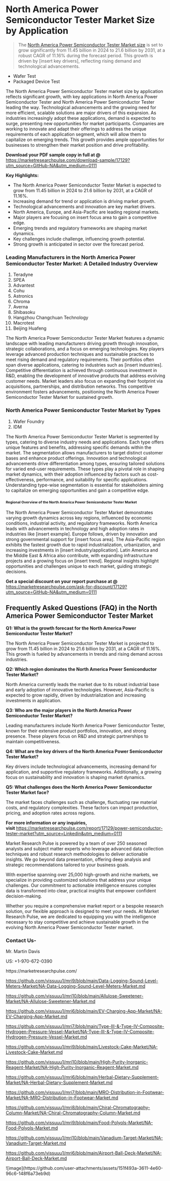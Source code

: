 <h1>North America Power Semiconductor Tester Market&nbsp;Size by Application</h1><blockquote><p>The <a href="https://marketresearchpulse.com/download-sample/17129?utm_source=GitHub-NA&amp;utm_medium=0111">North America Power Semiconductor Tester Market size</a> is set to grow significantly from 11.45 billion in 2024 to 21.6 billion by 2031, at a robust CAGR of 11.16% during the forecast period. This growth is driven by [insert key drivers], reflecting rising demand and technological advancements.</p></blockquote><ul><li>Wafer Test<li> Packaged Device Test</li></ul><p>The North America Power Semiconductor Tester market size by application reflects significant growth, with key applications in North America Power Semiconductor Tester and North America Power Semiconductor Tester leading the way. Technological advancements and the growing need for more efficient, scalable solutions are major drivers of this expansion. As industries increasingly adopt these applications, demand is expected to surge, presenting new opportunities for market participants. Companies are working to innovate and adapt their offerings to address the unique requirements of each application segment, which will allow them to capitalize on emerging trends. This growth provides ample opportunities for businesses to strengthen their market position and drive profitability.</p><p><strong>Download your PDF sample copy in full at @ </strong><a href="https://marketresearchpulse.com/download-sample/17129?utm_source=GitHub-NA&amp;utm_medium=0111">https://marketresearchpulse.com/download-sample/17129?utm_source=GitHub-NA&amp;utm_medium=0111</a></p><p><strong>Key Highlights: </strong></p><ul><li>The North America Power Semiconductor Tester Market is expected to grow from 11.45 billion in 2024 to 21.6 billion by 2031, at a CAGR of 11.16%.</li><li>Increasing demand for trend or application is driving market growth.</li><li>Technological advancements and innovation are key market drivers.</li><li>North America, Europe, and Asia-Pacific are leading regional markets.</li><li>Major players are focusing on insert focus area to gain a competitive edge.</li><li>Emerging trends and regulatory frameworks are shaping market dynamics.</li><li>Key challenges include challenge, influencing growth potential.</li><li>Strong growth is anticipated in sector over the forecast period.</li></ul><h3>Leading Manufacturers in the North America Power Semiconductor Tester Market: A Detailed Industry Overview</h3><ol><li>Teradyne</li><li>SPEA</li><li>Advantest</li><li>Cohu</li><li>Astronics</li><li>Chroma</li><li>Averna</li><li>Shibasoku</li><li>Hangzhou Changchuan Technology</li><li>Macrotest</li><li>Beijing Huafeng</li></ol><div class="flex max-w-full flex-col flex-grow"><div class="min-h-8 text-message flex w-full flex-col items-end gap-2 whitespace-normal break-words [.text-message+&amp;]:mt-5" dir="auto" data-message-author-role="assistant" data-message-id="fd8432e4-4910-450d-b182-61b7bfb0a01f" data-message-model-slug="gpt-4o"><div class="flex w-full flex-col gap-1 empty:hidden first:pt-[3px]"><div class="markdown prose w-full break-words dark:prose-invert light"><p>The North America Power Semiconductor Tester Market features a dynamic landscape with leading manufacturers driving growth through innovation, strategic collaborations, and a focus on emerging technologies. Key players leverage advanced production techniques and sustainable practices to meet rising demand and regulatory requirements. Their portfolios often span diverse applications, catering to industries such as [insert industries]. Competitive differentiation is achieved through continuous investment in R&amp;D, enabling the development of innovative products that address evolving customer needs. Market leaders also focus on expanding their footprint via acquisitions, partnerships, and distribution networks. This competitive environment fosters advancements, positioning the North America Power Semiconductor Tester Market for sustained growth.</p></div></div></div></div><h3>North America Power Semiconductor Tester Market by Types</h3><ol><li>Wafer Foundry<li> IDM</li></ol><div class="flex max-w-full flex-col flex-grow"><div class="min-h-8 text-message flex w-full flex-col items-end gap-2 whitespace-normal break-words [.text-message+&amp;]:mt-5" dir="auto" data-message-author-role="assistant" data-message-id="084470be-0bb7-4664-bddf-5156b4f41249" data-message-model-slug="gpt-4o-mini"><div class="flex w-full flex-col gap-1 empty:hidden first:pt-[3px]"><div class="markdown prose w-full break-words dark:prose-invert light"><p>The North America Power Semiconductor Tester Market is segmented by types, catering to diverse industry needs and applications. Each type offers unique features and benefits, addressing specific demands within the market. The segmentation allows manufacturers to target distinct customer bases and enhance product offerings. Innovation and technological advancements drive differentiation among types, ensuring tailored solutions for varied end-user requirements. These types play a pivotal role in shaping market dynamics, with their adoption influenced by factors such as cost-effectiveness, performance, and suitability for specific applications. Understanding type-wise segmentation is essential for stakeholders aiming to capitalize on emerging opportunities and gain a competitive edge.</p></div></div></div></div><h3><span style="font-size: 11px;">Regional Overview of the North America Power Semiconductor Tester Market</span></h3><div class="flex max-w-full flex-col flex-grow"><div class="min-h-8 text-message flex w-full flex-col items-end gap-2 whitespace-normal break-words [.text-message+&amp;]:mt-5" dir="auto" data-message-author-role="assistant" data-message-id="e9038762-ce64-4e30-91c9-9bd413514231" data-message-model-slug="gpt-4o-mini"><div class="flex w-full flex-col gap-1 empty:hidden first:pt-[3px]"><div class="markdown prose w-full break-words dark:prose-invert light"><p>The North America Power Semiconductor Tester Market demonstrates varying growth dynamics across key regions, influenced by economic conditions, industrial activity, and regulatory frameworks. North America leads with advancements in technology and high adoption rates in industries like [insert example]. Europe follows, driven by innovation and strong governmental support for [insert focus area]. The Asia-Pacific region exhibits the fastest growth due to rapid industrialization, urbanization, and increasing investments in [insert industry/application]. Latin America and the Middle East &amp; Africa also contribute, with expanding infrastructure projects and a growing focus on [insert trend]. Regional insights highlight opportunities and challenges unique to each market, guiding strategic decisions.</p></div></div></div></div><p><strong>Get a special discount on your report purchase at @ </strong><a href="https://marketresearchpulse.com/ask-for-discount/17129?utm_source=GitHub-NA&amp;utm_medium=0111">https://marketresearchpulse.com/ask-for-discount/17129?utm_source=GitHub-NA&amp;utm_medium=0111</a></p><h2>Frequently Asked Questions (FAQ) in the North America Power Semiconductor Tester Market</h2><p><strong>Q1: What is the growth forecast for the North America Power Semiconductor Tester Market?</strong></p><p>The North America Power Semiconductor Tester Market is projected to grow from 11.45 billion in 2024 to 21.6 billion by 2031, at a CAGR of 11.16%. This growth is fueled by advancements in trends and rising demand across industries.</p><p><strong>Q2: Which region dominates the North America Power Semiconductor Tester Market?</strong></p><p>North America currently leads the market due to its robust industrial base and early adoption of innovative technologies. However, Asia-Pacific is expected to grow rapidly, driven by industrialization and increasing investments in application.</p><p><strong>Q3: Who are the major players in the North America Power Semiconductor Tester Market?</strong></p><p>Leading manufacturers include North America Power Semiconductor Tester, known for their extensive product portfolios, innovation, and strong presence. These players focus on R&amp;D and strategic partnerships to maintain competitiveness.</p><p><strong>Q4: What are the key drivers of the North America Power Semiconductor Tester Market?</strong></p><p>Key drivers include technological advancements, increasing demand for application, and supportive regulatory frameworks. Additionally, a growing focus on sustainability and innovation is shaping market dynamics.</p><p><strong>Q5: What challenges does the North America Power Semiconductor Tester Market face?</strong></p><p>The market faces challenges such as challenge, fluctuating raw material costs, and regulatory complexities. These factors can impact production, pricing, and adoption rates across regions.</p><p><strong>For more information or any inquiries, visit&nbsp;</strong><a href="https://marketresearchpulse.com/report/17129/power-semiconductor-tester-market?utm_source=Linkedin&utm_medium=0111">https://marketresearchpulse.com/report/17129/power-semiconductor-tester-market?utm_source=Linkedin&utm_medium=0111</a></p><p>Market Research Pulse is powered by a team of over 250 seasoned analysts and subject matter experts who leverage advanced data collection techniques and robust research methodologies to deliver actionable insights. We go beyond data presentation, offering deep analysis and strategic recommendations tailored to your business goals.</p><p>With expertise spanning over 25,000 high-growth and niche markets, we specialize in providing customized solutions that address your unique challenges. Our commitment to actionable intelligence ensures complex data is transformed into clear, practical insights that empower confident decision-making.</p><p>Whether you require a comprehensive market report or a bespoke research solution, our flexible approach is designed to meet your needs. At Market Research Pulse, we are dedicated to equipping you with the intelligence necessary to stay competitive and achieve sustainable growth in the evolving North America Power Semiconductor Tester market.</p><h3><strong>Contact Us-</strong></h3><p>Mr. Martin Davis</p><p>US: +1-970-672-0390</p><p>https://marketresearchpulse.com/</p><p><a href="https://github.com/vissuuu1/mri9/blob/main/Data-Logging-Sound-Level-Meters-Market/NA-Data-Logging-Sound-Level-Meters-Market.md">https://github.com/vissuuu1/mri9/blob/main/Data-Logging-Sound-Level-Meters-Market/NA-Data-Logging-Sound-Level-Meters-Market.md</a></p><p><a href="https://github.com/vissuuu1/mri10/blob/main/Allulose-Sweetener-Market/NA-Allulose-Sweetener-Market.md">https://github.com/vissuuu1/mri10/blob/main/Allulose-Sweetener-Market/NA-Allulose-Sweetener-Market.md</a></p><p><a href="https://github.com/vissuuu1/mri6/blob/main/EV-Charging-App-Market/NA-EV-Charging-App-Market.md">https://github.com/vissuuu1/mri6/blob/main/EV-Charging-App-Market/NA-EV-Charging-App-Market.md</a></p><p><a href="https://github.com/vissuuu1/mri7/blob/main/Type-III-&-Type-IV-Composite-Hydrogen-Pressure-Vessel-Market/NA-Type-III-&-Type-IV-Composite-Hydrogen-Pressure-Vessel-Market.md">https://github.com/vissuuu1/mri7/blob/main/Type-III-&-Type-IV-Composite-Hydrogen-Pressure-Vessel-Market/NA-Type-III-&-Type-IV-Composite-Hydrogen-Pressure-Vessel-Market.md</a></p><p><a href="https://github.com/vissuuu1/mri9/blob/main/Livestock-Cake-Market/NA-Livestock-Cake-Market.md">https://github.com/vissuuu1/mri9/blob/main/Livestock-Cake-Market/NA-Livestock-Cake-Market.md</a></p><p><a href="https://github.com/vissuuu1/mri10/blob/main/High-Purity-Inorganic-Reagent-Market/NA-High-Purity-Inorganic-Reagent-Market.md">https://github.com/vissuuu1/mri10/blob/main/High-Purity-Inorganic-Reagent-Market/NA-High-Purity-Inorganic-Reagent-Market.md</a></p><p><a href="https://github.com/vissuuu1/mri6/blob/main/Herbal-Dietary-Supplement-Market/NA-Herbal-Dietary-Supplement-Market.md">https://github.com/vissuuu1/mri6/blob/main/Herbal-Dietary-Supplement-Market/NA-Herbal-Dietary-Supplement-Market.md</a></p><p><a href="https://github.com/vissuuu1/mri7/blob/main/MRO-Distribution-in-Footwear-Market/NA-MRO-Distribution-in-Footwear-Market.md">https://github.com/vissuuu1/mri7/blob/main/MRO-Distribution-in-Footwear-Market/NA-MRO-Distribution-in-Footwear-Market.md</a></p><p><a href="https://github.com/vissuuu1/mri8/blob/main/Chiral-Chromatography-Column-Market/NA-Chiral-Chromatography-Column-Market.md">https://github.com/vissuuu1/mri8/blob/main/Chiral-Chromatography-Column-Market/NA-Chiral-Chromatography-Column-Market.md</a></p><p><a href="https://github.com/vissuuu1/mri9/blob/main/Food-Polyols-Market/NA-Food-Polyols-Market.md">https://github.com/vissuuu1/mri9/blob/main/Food-Polyols-Market/NA-Food-Polyols-Market.md</a></p><p><a href="https://github.com/vissuuu1/mri10/blob/main/Vanadium-Target-Market/NA-Vanadium-Target-Market.md">https://github.com/vissuuu1/mri10/blob/main/Vanadium-Target-Market/NA-Vanadium-Target-Market.md</a></p><p><a href="https://github.com/vissuuu1/mri6/blob/main/Airport-Ball-Deck-Market/NA-Airport-Ball-Deck-Market.md">https://github.com/vissuuu1/mri6/blob/main/Airport-Ball-Deck-Market/NA-Airport-Ball-Deck-Market.md</a></p>
![image](https://github.com/user-attachments/assets/151f493a-3611-4e60-96c6-148f6a73eb9d)
